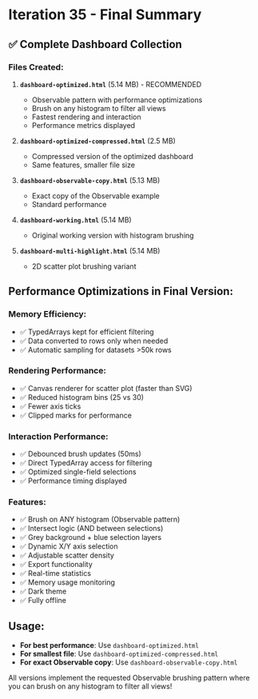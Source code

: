 # Iteration 35 - Final Summary

## ✅ Complete Dashboard Collection

### Files Created:

1. **`dashboard-optimized.html`** (5.14 MB) - RECOMMENDED
   - Observable pattern with performance optimizations
   - Brush on any histogram to filter all views
   - Fastest rendering and interaction
   - Performance metrics displayed

2. **`dashboard-optimized-compressed.html`** (2.5 MB)
   - Compressed version of the optimized dashboard
   - Same features, smaller file size

3. **`dashboard-observable-copy.html`** (5.13 MB)
   - Exact copy of the Observable example
   - Standard performance

4. **`dashboard-working.html`** (5.14 MB)
   - Original working version with histogram brushing

5. **`dashboard-multi-highlight.html`** (5.14 MB)
   - 2D scatter plot brushing variant

## Performance Optimizations in Final Version:

### Memory Efficiency:
- ✅ TypedArrays kept for efficient filtering
- ✅ Data converted to rows only when needed
- ✅ Automatic sampling for datasets >50k rows

### Rendering Performance:
- ✅ Canvas renderer for scatter plot (faster than SVG)
- ✅ Reduced histogram bins (25 vs 30)
- ✅ Fewer axis ticks
- ✅ Clipped marks for performance

### Interaction Performance:
- ✅ Debounced brush updates (50ms)
- ✅ Direct TypedArray access for filtering
- ✅ Optimized single-field selections
- ✅ Performance timing displayed

### Features:
- ✅ Brush on ANY histogram (Observable pattern)
- ✅ Intersect logic (AND between selections)
- ✅ Grey background + blue selection layers
- ✅ Dynamic X/Y axis selection
- ✅ Adjustable scatter density
- ✅ Export functionality
- ✅ Real-time statistics
- ✅ Memory usage monitoring
- ✅ Dark theme
- ✅ Fully offline

## Usage:
- **For best performance**: Use `dashboard-optimized.html`
- **For smallest file**: Use `dashboard-optimized-compressed.html`
- **For exact Observable copy**: Use `dashboard-observable-copy.html`

All versions implement the requested Observable brushing pattern where you can brush on any histogram to filter all views!